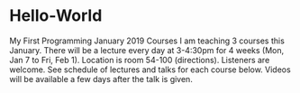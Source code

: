 # Hello-World
My First Programming
January 2019 Courses
I am teaching 3 courses this January. There will be a lecture every day at 3-4:30pm for 4 weeks (Mon, Jan 7 to Fri, Feb 1). Location is room 54-100 (directions). Listeners are welcome. See schedule of lectures and talks for each course below. Videos will be available a few days after the talk is given.

